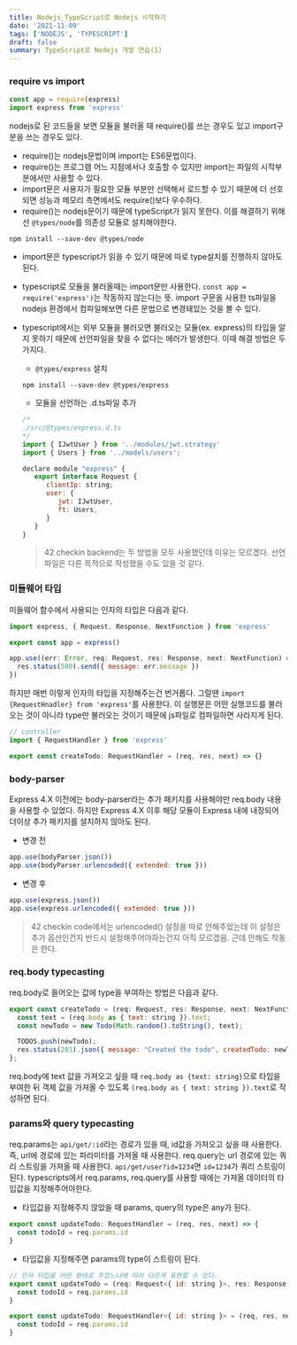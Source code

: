 ```yaml
---
title: Nodejs_TypeScript로 Nodejs 시작하기
date: '2021-11-09'
tags: ['NODEJS', 'TYPESCRIPT']
draft: false
summary: TypeScript로 Nodejs 개발 연습(1)
---
```


### require vs import

```js
const app = require(express)
import express from 'express'
```

nodejs로 된 코드들을 보면 모듈을 불러올 때 require()를 쓰는 경우도 있고 import구분을 쓰는 경우도 있다.

- require()는 nodejs문법이며 import는 ES6문법이다.
- require()는 프로그램 어느 지점에서나 호출할 수 있지만 import는 파일의 시작부분에서만 사용할 수 있다.
- import문은 사용자가 필요한 모듈 부분만 선택해서 로드할 수 있기 때문에 더 선호되면 성능과 메모리 측면에서도 require()보다 우수하다.
- require()는 nodejs문이기 때문에 typeScript가 읽지 못한다. 이를 해결하기 위해선 `@types/node`를 의존성 모듈로 설치해야한다.

```
npm install --save-dev @types/node
```

- import문은 typescript가 읽을 수 있기 때문에 따로 type설치를 진행하지 않아도 된다.
- typescript로 모듈을 불러올때는 import문만 사용한다. `const app = require('express')`는 작동하지 않는다는 뜻. import 구문을 사용한 ts파일을 nodejs 환경에서 컴파일해보면 다른 문법으로 변경돼있는 것을 볼 수 있다.
- typescript에서는 외부 모듈을 불러오면 불러오는 모듈(ex. express)의 타입을 알지 못하기 때문에 선언파일을 찾을 수 없다는 에러가 발생한다. 이때 해결 방법은 두가지다.

  - `@types/express` 설치

  ```
  npm install --save-dev @types/express
  ```

  - 모듈을 선언하는 .d.ts파일 추가

  ```js
  /*
  ./src/@types/express.d.ts
  */
  import { IJwtUser } from '../modules/jwt.strategy'
  import { Users } from '../models/users';

  declare module "express" {
     export interface Request {
        clientIp: string;
        user: {
           jwt: IJwtUser,
           ft: Users,
        }
     }
  }
  ```

  > 42 checkin backend는 두 방법을 모두 사용했던데 이유는 모르겠다. 선언 파일은 다른 목적으로 작성했을 수도 있을 것 같다.

### 미들웨어 타입

미들웨어 함수에서 사용되는 인자의 타입은 다음과 같다.

```js
import express, { Request, Response, NextFunction } from 'express'

export const app = express()

app.use((err: Error, req: Request, res: Response, next: NextFunction) => {
  res.status(500).send({ message: err.message })
})
```

하지만 매번 이렇게 인자의 타입을 지정해주는건 번거롭다. 그럴땐 `import {RequestHnadler} from 'express'`를 사용한다. 이 실행문은 어떤 실행코드를 불러오는 것이 아니라 type만 불러오는 것이기 때문에 js파일로 컴파일하면 사라지게 된다.

```js
// controller
import { RequestHandler } from 'express'

export const createTodo: RequestHandler = (req, res, next) => {}
```

### body-parser

Express 4.X 이전에는 body-parser라는 추가 패키지를 사용해야만 req.body 내용을 사용할 수 있었다. 하지만 Express 4.X 이후 해당 모듈이 Express 내에 내장되어 더이상 추가 패키지를 설치하지 않아도 된다.

- 변경 전

```js
app.use(bodyParser.json())
app.use(bodyParser.urlencoded({ extended: true }))
```

- 변경 후

```js
app.use(express.json())
app.use(express.urlencoded({ extended: true }))
```

> 42 checkin code에서는 urlencoded() 설정을 따로 안해주었는데 이 설정은 추가 옵션인건지 반드시 설정해주어야하는건지 아직 모르겠음. 근데 안해도 작동은 한다.

### req.body typecasting

req.body로 들어오는 값에 type을 부여하는 방법은 다읍과 같다.

```js
export const createTodo = (req: Request, res: Response, next: NextFunction) => {
  const text = (req.body as { text: string }).text;
  const newTodo = new Todo(Math.random().toString(), text);

  TODOS.push(newTodo);
  res.status(201).json({ message: "Created the todo", createdTodo: newTodo });
};
```

req.body에 text 값을 가져오고 싶을 때 `req.body as {text: string}`으로 타입을 부여한 뒤 객체 값을 가져올 수 있도록 `(req.body as { text: string }).text`로 작성하면 된다.

### params와 query typecasting

req.params는 `api/get/:id`라는 경로가 있을 때, id값을 가져오고 싶을 때 사용한다. 즉, url에 경로에 있는 파라미터를 가져올 때 사용한다. req.query는 url 경로에 있는 쿼리 스트링을 가져올 때 사용한다. `api/get/user?id=1234`면 `id=1234`가 쿼리 스트링이 된다. typescripts에서 req.params, req.query를 사용할 때에는 가져올 데이터의 타입값을 지정해주어야한다.

- 타입값을 지정해주지 않았을 때 params, query의 type은 any가 된다.

```js
export const updateTodo: RequestHandler = (req, res, next) => {
  const todoId = req.params.id
}
```

- 타입값을 지정해주면 params의 type이 스트링이 된다.

```js
// 인자 타입을 어떤 형태로 주었느냐에 따라 다르게 표현할 수 있다.
export const updateTodo = (req: Request<{ id: string }>, res: Response, next: NextFunction) => {
  const todoId = req.params.id
}

export const updateTodo: RequestHandler<{ id: string }> = (req, res, next) => {
  const todoId = req.params.id
}
```
